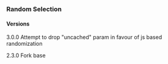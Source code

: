 ### Random Selection

#### Versions

3.0.0 Attempt to drop "uncached" param in favour of js based randomization

2.3.0 Fork base

